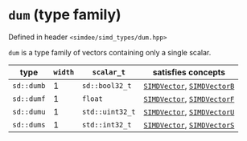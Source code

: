 # `dum` (type family)

Defined in header `<simdee/simd_types/dum.hpp>`

`dum` is a type family of vectors containing only a single scalar.

type       | `width` | `scalar_t`      | satisfies concepts
-----------|---------|-----------------|----------------------------------------------------------------
`sd::dumb` | 1       | `sd::bool32_t`  | [`SIMDVector`](SIMDVector.md), [`SIMDVectorB`](SIMDVectorB.md)
`sd::dumf` | 1       | `float`         | [`SIMDVector`](SIMDVector.md), [`SIMDVectorF`](SIMDVectorF.md)
`sd::dumu` | 1       | `std::uint32_t` | [`SIMDVector`](SIMDVector.md), [`SIMDVectorU`](SIMDVectorU.md)
`sd::dums` | 1       | `std::int32_t`  | [`SIMDVector`](SIMDVector.md), [`SIMDVectorS`](SIMDVectorS.md)
